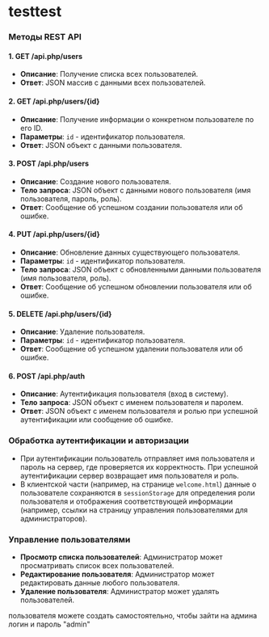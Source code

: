 # testtest
### Методы REST API

#### 1. **GET /api.php/users**
   - **Описание**: Получение списка всех пользователей.
   - **Ответ**: JSON массив с данными всех пользователей.

#### 2. **GET /api.php/users/{id}**
   - **Описание**: Получение информации о конкретном пользователе по его ID.
   - **Параметры**: `id` - идентификатор пользователя.
   - **Ответ**: JSON объект с данными пользователя.

#### 3. **POST /api.php/users**
   - **Описание**: Создание нового пользователя.
   - **Тело запроса**: JSON объект с данными нового пользователя (имя пользователя, пароль, роль).
   - **Ответ**: Сообщение об успешном создании пользователя или об ошибке.

#### 4. **PUT /api.php/users/{id}**
   - **Описание**: Обновление данных существующего пользователя.
   - **Параметры**: `id` - идентификатор пользователя.
   - **Тело запроса**: JSON объект с обновленными данными пользователя (имя пользователя, роль).
   - **Ответ**: Сообщение об успешном обновлении пользователя или об ошибке.

#### 5. **DELETE /api.php/users/{id}**
   - **Описание**: Удаление пользователя.
   - **Параметры**: `id` - идентификатор пользователя.
   - **Ответ**: Сообщение об успешном удалении пользователя или об ошибке.

#### 6. **POST /api.php/auth**
   - **Описание**: Аутентификация пользователя (вход в систему).
   - **Тело запроса**: JSON объект с именем пользователя и паролем.
   - **Ответ**: JSON объект с именем пользователя и ролью при успешной аутентификации или сообщение об ошибке.

### Обработка аутентификации и авторизации

- При аутентификации пользователь отправляет имя пользователя и пароль на сервер, где проверяется их корректность. При успешной аутентификации сервер возвращает имя пользователя и роль.
- В клиентской части (например, на странице `welcome.html`) данные о пользователе сохраняются в `sessionStorage` для определения роли пользователя и отображения соответствующей информации (например, ссылки на страницу управления пользователями для администраторов).

### Управление пользователями

- **Просмотр списка пользователей**: Администратор может просматривать список всех пользователей.
- **Редактирование пользователя**: Администратор может редактировать данные любого пользователя.
- **Удаление пользователя**: Администратор может удалять пользователей.

пользователя можете создать самостоятельно, чтобы зайти на админа логин и пароль "admin"
